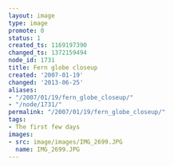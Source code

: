 ```yaml
---
layout: image
type: image
promote: 0
status: 1
created_ts: 1169197390
changed_ts: 1372159494
node_id: 1731
title: Fern globe closeup
created: '2007-01-19'
changed: '2013-06-25'
aliases:
- "/2007/01/19/fern_globe_closeup/"
- "/node/1731/"
permalink: "/2007/01/19/fern_globe_closeup/"
tags:
- The first few days
images:
- src: image/images/IMG_2699.JPG
  name: IMG_2699.JPG
---
```


